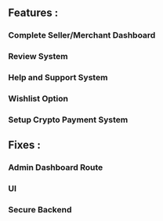 ## Features : 

### Complete Seller/Merchant Dashboard
### Review System
### Help and Support System
### Wishlist Option
### Setup Crypto Payment System


## Fixes : 
### Admin Dashboard Route
### UI 
### Secure Backend
